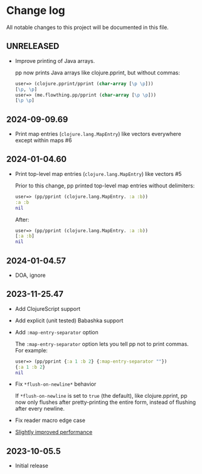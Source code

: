 # Change log

All notable changes to this project will be documented in this file.

## UNRELEASED

- Improve printing of Java arrays.

  pp now prints Java arrays like clojure.pprint, but without commas:

  ```clojure
  user=> (clojure.pprint/pprint (char-array [\p \p]))
  [\p, \p]
  user=> (me.flowthing.pp/pprint (char-array [\p \p]))
  [\p \p]
  ```

## 2024-09-09.69

- Print map entries (`clojure.lang.MapEntry`) like vectors everywhere except within maps #6

## 2024-01-04.60

- Print top-level map entries (`clojure.lang.MapEntry`) like vectors #5

  Prior to this change, pp printed top-level map entries without delimiters:

  ```clojure
  user=> (pp/pprint (clojure.lang.MapEntry. :a :b))
  :a :b
  nil
  ```

  After:

  ```clojure
  user=> (pp/pprint (clojure.lang.MapEntry. :a :b))
  [:a :b]
  nil
  ```

## 2024-01-04.57

- DOA, ignore

## 2023-11-25.47

- Add ClojureScript support
- Add explicit (unit tested) Babashka support
- Add `:map-entry-separator` option

  The `:map-entry-separator` option lets you tell pp not to print
  commas. For example:

  ```clojure
  user=> (pp/pprint {:a 1 :b 2} {:map-entry-separator ""})
  {:a 1 :b 2}
  nil
  ```

- Fix `*flush-on-newline*` behavior

  If `*flush-on-newline` is set to `true` (the default), like clojure.pprint, pp now only flushes after pretty-printing the entire form, instead of flushing after every newline.

- Fix reader macro edge case
- [Slightly improved performance](https://github.com/eerohele/pp/actions/runs/6990886744/job/19020851938#step:6:202)

## 2023-10-05.5

- Initial release
